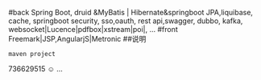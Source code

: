 #back
Spring Boot, 
druid &MyBatis | Hibernate&springboot JPA,liquibase,
cache,
springboot security,
sso,oauth,
rest api,swagger,
dubbo,
kafka,
websocket|Lucence|pdfbox|xstream|poi|,
...
#front
Freemark|JSP,AngularjS|Metronic
##说明
~~~~
maven project
~~~~~~
736629515 ☺
...

